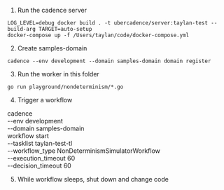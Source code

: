 



1. Run the cadence server

```
LOG_LEVEL=debug docker build . -t ubercadence/server:taylan-test --build-arg TARGET=auto-setup
docker-compose up -f /Users/taylan/code/docker-compose.yml
```

2. Create samples-domain

```
cadence --env development --domain samples-domain domain register
```

3. Run the worker in this folder

```
go run playground/nondeterminism/*.go
```

4. Trigger a workflow

cadence \
	--env development \
	--domain samples-domain \
	workflow start \
		--tasklist taylan-test-tl \
		--workflow_type NonDeterminismSimulatorWorkflow \
		--execution_timeout 60 \
		--decision_timeout 60

5. While workflow sleeps, shut down and change code
